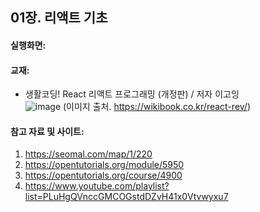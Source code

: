 ## 01장. 리액트 기초

#### 실행화면:


#### 교재:
- 생활코딩! React 리액트 프로그래밍 (개정판) / 저자 이고잉<br>
![image](https://github.com/user-attachments/assets/8d5db1e2-7ffb-488f-a972-d827459bdbdd)  (이미지 출처. https://wikibook.co.kr/react-rev/)

#### 참고 자료 및 사이트: 
1. https://seomal.com/map/1/220
2. https://opentutorials.org/module/5950
3. https://opentutorials.org/course/4900
4. https://www.youtube.com/playlist?list=PLuHgQVnccGMCOGstdDZvH41x0Vtvwyxu7
